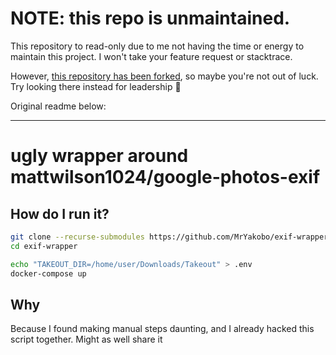 # NOTE: this repo is unmaintained.

This repository to read-only due to me not having the time or energy to maintain this project.
I won't take your feature request or stacktrace.

However, [this repository has been forked][1], so maybe you're not out of luck. Try looking there instead for leadership 🚀

[1]: https://github.com/MrYakobo/exif-wrapper/forks

Original readme below:

---

# ugly wrapper around mattwilson1024/google-photos-exif

## How do I run it?

```bash
git clone --recurse-submodules https://github.com/MrYakobo/exif-wrapper.git
cd exif-wrapper

echo "TAKEOUT_DIR=/home/user/Downloads/Takeout" > .env
docker-compose up
```

## Why

Because I found making manual steps daunting, and I already hacked this script together. Might as well share it
